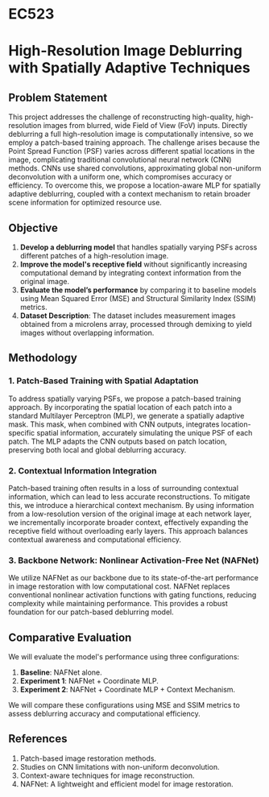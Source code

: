 # EC523
# High-Resolution Image Deblurring with Spatially Adaptive Techniques

## Problem Statement
This project addresses the challenge of reconstructing high-quality, high-resolution images from blurred, wide Field of View (FoV) inputs. Directly deblurring a full high-resolution image is computationally intensive, so we employ a patch-based training approach. The challenge arises because the Point Spread Function (PSF) varies across different spatial locations in the image, complicating traditional convolutional neural network (CNN) methods. CNNs use shared convolutions, approximating global non-uniform deconvolution with a uniform one, which compromises accuracy or efficiency. To overcome this, we propose a location-aware MLP for spatially adaptive deblurring, coupled with a context mechanism to retain broader scene information for optimized resource use.

## Objective
1. **Develop a deblurring model** that handles spatially varying PSFs across different patches of a high-resolution image.
2. **Improve the model's receptive field** without significantly increasing computational demand by integrating context information from the original image.
3. **Evaluate the model’s performance** by comparing it to baseline models using Mean Squared Error (MSE) and Structural Similarity Index (SSIM) metrics.
4. **Dataset Description**: The dataset includes measurement images obtained from a microlens array, processed through demixing to yield images without overlapping information.

## Methodology

### 1. Patch-Based Training with Spatial Adaptation
To address spatially varying PSFs, we propose a patch-based training approach. By incorporating the spatial location of each patch into a standard Multilayer Perceptron (MLP), we generate a spatially adaptive mask. This mask, when combined with CNN outputs, integrates location-specific spatial information, accurately simulating the unique PSF of each patch. The MLP adapts the CNN outputs based on patch location, preserving both local and global deblurring accuracy.

### 2. Contextual Information Integration
Patch-based training often results in a loss of surrounding contextual information, which can lead to less accurate reconstructions. To mitigate this, we introduce a hierarchical context mechanism. By using information from a low-resolution version of the original image at each network layer, we incrementally incorporate broader context, effectively expanding the receptive field without overloading early layers. This approach balances contextual awareness and computational efficiency.

### 3. Backbone Network: Nonlinear Activation-Free Net (NAFNet)
We utilize NAFNet as our backbone due to its state-of-the-art performance in image restoration with low computational cost. NAFNet replaces conventional nonlinear activation functions with gating functions, reducing complexity while maintaining performance. This provides a robust foundation for our patch-based deblurring model.

## Comparative Evaluation
We will evaluate the model's performance using three configurations:
1. **Baseline**: NAFNet alone.
2. **Experiment 1**: NAFNet + Coordinate MLP.
3. **Experiment 2**: NAFNet + Coordinate MLP + Context Mechanism.

We will compare these configurations using MSE and SSIM metrics to assess deblurring accuracy and computational efficiency.

## References
1. Patch-based image restoration methods.
2. Studies on CNN limitations with non-uniform deconvolution.
3. Context-aware techniques for image reconstruction.
4. NAFNet: A lightweight and efficient model for image restoration.

